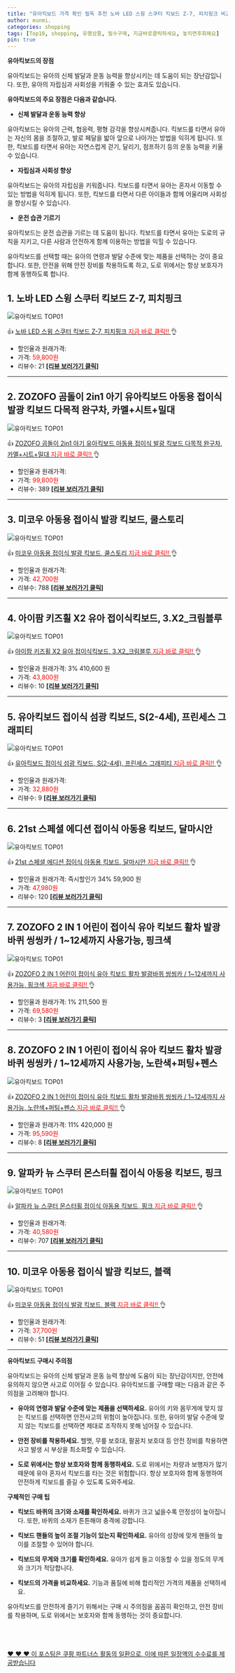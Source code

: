 ```yaml
---
title: "유아킥보드 가격 확인 필독 추천 노바 LED 스윙 스쿠터 킥보드 Z-7, 피치핑크 비교 장점 구매가이드"
author: eunmi.
categories: shopping
tags: [Top10, shopping, 유행상품, 필수구매, 지금바로클릭하세요, 놓치면후회해요]
pin: true
---
```

**유아킥보드의 장점**

유아킥보드는 유아의 신체 발달과 운동 능력을 향상시키는 데 도움이 되는 장난감입니다. 또한, 유아의 자립심과 사회성을 키워줄 수 있는 효과도 있습니다.

**유아킥보드의 주요 장점은 다음과 같습니다.**

* **신체 발달과 운동 능력 향상**

유아킥보드는 유아의 근력, 협응력, 평형 감각을 향상시켜줍니다. 킥보드를 타면서 유아는 자신의 몸을 조절하고, 발로 페달을 밟아 앞으로 나아가는 방법을 익히게 됩니다. 또한, 킥보드를 타면서 유아는 자연스럽게 걷기, 달리기, 점프하기 등의 운동 능력을 키울 수 있습니다.

* **자립심과 사회성 향상**

유아킥보드는 유아의 자립심을 키워줍니다. 킥보드를 타면서 유아는 혼자서 이동할 수 있는 방법을 익히게 됩니다. 또한, 킥보드를 타면서 다른 아이들과 함께 어울리며 사회성을 향상시킬 수 있습니다.

* **운전 습관 기르기**

유아킥보드는 운전 습관을 기르는 데 도움이 됩니다. 킥보드를 타면서 유아는 도로의 규칙을 지키고, 다른 사람과 안전하게 함께 이용하는 방법을 익힐 수 있습니다.

유아킥보드를 선택할 때는 유아의 연령과 발달 수준에 맞는 제품을 선택하는 것이 중요합니다. 또한, 안전을 위해 안전 장비를 착용하도록 하고, 도로 위에서는 항상 보호자가 함께 동행하도록 합니다.

   

## 1. 노바 LED 스윙 스쿠터 킥보드 Z-7, 피치핑크

![유아킥보드 TOP01](https://thumbnail9.coupangcdn.com/thumbnails/remote/230x230ex/image/retail/images/2023/05/10/11/4/0784b8b8-fdba-481e-ac93-217db7789228.jpg)


👍 [노바 LED 스윙 스쿠터 킥보드 Z-7, 피치핑크 <font color=red> 지금 바로 클릭!! </font> ](https://link.coupang.com/re/AFFSDP?lptag=AF3617701&subid=GithubCoopas&pageKey=7330245976&traceid=V0-153&itemId=18793845905&vendorItemId=85924850995) 👌 


- 할인율과 원래가격: 
- 가격: <span style='color:red'>59,800원</span>
- 리뷰수: 21  [**[리뷰 보러가기 클릭]**](https://link.coupang.com/re/AFFSDP?lptag=AF3617701&subid=GithubCoopas&pageKey=7330245976&traceid=V0-153&itemId=18793845905&vendorItemId=85924850995)

---


   

## 2. ZOZOFO 곰돌이 2in1 아기 유아킥보드 아동용 접이식 발광 킥보드 다목적 완구차, 카멜+시트+밀대

![유아킥보드 TOP01](https://thumbnail10.coupangcdn.com/thumbnails/remote/230x230ex/image/vendor_inventory/750f/3fc04963aba921412a6aa82996f7ac33f025c67126e5131a8c02a729b3a2.jpg)


👍 [ZOZOFO 곰돌이 2in1 아기 유아킥보드 아동용 접이식 발광 킥보드 다목적 완구차, 카멜+시트+밀대 <font color=red> 지금 바로 클릭!! </font> ](https://link.coupang.com/re/AFFSDP?lptag=AF3617701&subid=GithubCoopas&pageKey=7331904560&traceid=V0-153&itemId=18825469623&vendorItemId=86265835066) 👌 


- 할인율과 원래가격: 
- 가격: <span style='color:red'>99,800원</span>
- 리뷰수: 389  [**[리뷰 보러가기 클릭]**](https://link.coupang.com/re/AFFSDP?lptag=AF3617701&subid=GithubCoopas&pageKey=7331904560&traceid=V0-153&itemId=18825469623&vendorItemId=86265835066)

---


   

## 3. 미코우 아동용 접이식 발광 킥보드, 쿨스토리

![유아킥보드 TOP01](https://thumbnail8.coupangcdn.com/thumbnails/remote/230x230ex/image/retail/images/3609788198586950-14b53411-d902-477b-a6a6-bd974d248041.jpg)


👍 [미코우 아동용 접이식 발광 킥보드, 쿨스토리 <font color=red> 지금 바로 클릭!! </font> ](https://link.coupang.com/re/AFFSDP?lptag=AF3617701&subid=GithubCoopas&pageKey=24092628&traceid=V0-153&itemId=93814063&vendorItemId=3165942988) 👌 


- 할인율과 원래가격: 
- 가격: <span style='color:red'>42,700원</span>
- 리뷰수: 788  [**[리뷰 보러가기 클릭]**](https://link.coupang.com/re/AFFSDP?lptag=AF3617701&subid=GithubCoopas&pageKey=24092628&traceid=V0-153&itemId=93814063&vendorItemId=3165942988)

---


   

## 4. 아이팜 키즈휠 X2 유아 접이식킥보드, 3.X2_크림블루

![유아킥보드 TOP01](https://thumbnail6.coupangcdn.com/thumbnails/remote/230x230ex/image/vendor_inventory/e1c4/6d4015e0be461d5221c411489fe702a6f098bcca80da35170c4bfe070f7d.jpg)


👍 [아이팜 키즈휠 X2 유아 접이식킥보드, 3.X2_크림블루 <font color=red> 지금 바로 클릭!! </font> ](https://link.coupang.com/re/AFFSDP?lptag=AF3617701&subid=GithubCoopas&pageKey=2128813425&traceid=V0-153&itemId=3613133099&vendorItemId=71598771895) 👌 


- 할인율과 원래가격: 3%  410,600   원
- 가격: <span style='color:red'>43,800원</span>
- 리뷰수: 10  [**[리뷰 보러가기 클릭]**](https://link.coupang.com/re/AFFSDP?lptag=AF3617701&subid=GithubCoopas&pageKey=2128813425&traceid=V0-153&itemId=3613133099&vendorItemId=71598771895)

---


   

## 5. 유아킥보드 접이식 섬광 킥보드, S(2-4세), 프린세스 그래피티

![유아킥보드 TOP01](https://thumbnail6.coupangcdn.com/thumbnails/remote/230x230ex/image/vendor_inventory/f4ff/111b52c7a5f28a42fbbaf70a66a99d22f285cd25723b35dd8f07a1c5e931.jpg)


👍 [유아킥보드 접이식 섬광 킥보드, S(2-4세), 프린세스 그래피티 <font color=red> 지금 바로 클릭!! </font> ](https://link.coupang.com/re/AFFSDP?lptag=AF3617701&subid=GithubCoopas&pageKey=7670633456&traceid=V0-153&itemId=20461299046&vendorItemId=87540974340) 👌 


- 할인율과 원래가격: 
- 가격: <span style='color:red'>32,880원</span>
- 리뷰수: 9  [**[리뷰 보러가기 클릭]**](https://link.coupang.com/re/AFFSDP?lptag=AF3617701&subid=GithubCoopas&pageKey=7670633456&traceid=V0-153&itemId=20461299046&vendorItemId=87540974340)

---


   

## 6. 21st 스페셜 에디션 접이식 아동용 킥보드, 달마시안

![유아킥보드 TOP01](https://thumbnail6.coupangcdn.com/thumbnails/remote/230x230ex/image/retail/images/1214285389958352-6e740e19-0383-451f-95be-8bbc9744ece1.jpg)


👍 [21st 스페셜 에디션 접이식 아동용 킥보드, 달마시안 <font color=red> 지금 바로 클릭!! </font> ](https://link.coupang.com/re/AFFSDP?lptag=AF3617701&subid=GithubCoopas&pageKey=4576747803&traceid=V0-153&itemId=5601767705&vendorItemId=72901009698) 👌 


- 할인율과 원래가격: 즉시할인가 34%  59,900   원
- 가격: <span style='color:red'>47,980원</span>
- 리뷰수: 120  [**[리뷰 보러가기 클릭]**](https://link.coupang.com/re/AFFSDP?lptag=AF3617701&subid=GithubCoopas&pageKey=4576747803&traceid=V0-153&itemId=5601767705&vendorItemId=72901009698)

---


   

## 7. ZOZOFO 2 IN 1 어린이 접이식 유아 킥보드 활차 발광바퀴 씽씽카 / 1~12세까지 사용가능, 핑크색

![유아킥보드 TOP01](https://thumbnail10.coupangcdn.com/thumbnails/remote/230x230ex/image/vendor_inventory/be61/4152c2f986cf8cd95a71c2a59d363a3718f5d531b0151497f21162ed821a.jpg)


👍 [ZOZOFO 2 IN 1 어린이 접이식 유아 킥보드 활차 발광바퀴 씽씽카 / 1~12세까지 사용가능, 핑크색 <font color=red> 지금 바로 클릭!! </font> ](https://link.coupang.com/re/AFFSDP?lptag=AF3617701&subid=GithubCoopas&pageKey=7322860164&traceid=V0-153&itemId=18785328131&vendorItemId=86791977604) 👌 


- 할인율과 원래가격: 1%  211,500   원
- 가격: <span style='color:red'>69,580원</span>
- 리뷰수: 3  [**[리뷰 보러가기 클릭]**](https://link.coupang.com/re/AFFSDP?lptag=AF3617701&subid=GithubCoopas&pageKey=7322860164&traceid=V0-153&itemId=18785328131&vendorItemId=86791977604)

---


   

## 8. ZOZOFO 2 IN 1 어린이 접이식 유아 킥보드 활차 발광바퀴 씽씽카 / 1~12세까지 사용가능, 노란색+퍼팅+펜스

![유아킥보드 TOP01](https://thumbnail9.coupangcdn.com/thumbnails/remote/230x230ex/image/vendor_inventory/0900/b36f3acf06c8e4326af1090f1dd5578f866c04bcadecac51a15788fb3547.jpg)


👍 [ZOZOFO 2 IN 1 어린이 접이식 유아 킥보드 활차 발광바퀴 씽씽카 / 1~12세까지 사용가능, 노란색+퍼팅+펜스 <font color=red> 지금 바로 클릭!! </font> ](https://link.coupang.com/re/AFFSDP?lptag=AF3617701&subid=GithubCoopas&pageKey=7388950001&traceid=V0-153&itemId=19099766975&vendorItemId=86332298472) 👌 


- 할인율과 원래가격: 11%  420,000   원
- 가격: <span style='color:red'>95,590원</span>
- 리뷰수: 8  [**[리뷰 보러가기 클릭]**](https://link.coupang.com/re/AFFSDP?lptag=AF3617701&subid=GithubCoopas&pageKey=7388950001&traceid=V0-153&itemId=19099766975&vendorItemId=86332298472)

---


   

## 9. 알파카 뉴 스쿠터 몬스터휠 접이식 아동용 킥보드, 핑크

![유아킥보드 TOP01](https://thumbnail10.coupangcdn.com/thumbnails/remote/230x230ex/image/retail/images/2019/05/28/17/5/0b50d1c5-568c-4f32-9f06-86bda87a446b.jpg)


👍 [알파카 뉴 스쿠터 몬스터휠 접이식 아동용 킥보드, 핑크 <font color=red> 지금 바로 클릭!! </font> ](https://link.coupang.com/re/AFFSDP?lptag=AF3617701&subid=GithubCoopas&pageKey=229946074&traceid=V0-153&itemId=727799452&vendorItemId=4840499916) 👌 


- 할인율과 원래가격: 
- 가격: <span style='color:red'>40,580원</span>
- 리뷰수: 707  [**[리뷰 보러가기 클릭]**](https://link.coupang.com/re/AFFSDP?lptag=AF3617701&subid=GithubCoopas&pageKey=229946074&traceid=V0-153&itemId=727799452&vendorItemId=4840499916)

---


   

## 10. 미코우 아동용 접이식 발광 킥보드, 블랙

![유아킥보드 TOP01](https://thumbnail9.coupangcdn.com/thumbnails/remote/230x230ex/image/retail/images/7185603211119083-abe666d8-85c7-4c0d-89c9-3013e0890939.jpg)


👍 [미코우 아동용 접이식 발광 킥보드, 블랙 <font color=red> 지금 바로 클릭!! </font> ](https://link.coupang.com/re/AFFSDP?lptag=AF3617701&subid=GithubCoopas&pageKey=24092628&traceid=V0-153&itemId=18816989174&vendorItemId=3165942983) 👌 


- 할인율과 원래가격: 
- 가격: <span style='color:red'>37,700원</span>
- 리뷰수: 51  [**[리뷰 보러가기 클릭]**](https://link.coupang.com/re/AFFSDP?lptag=AF3617701&subid=GithubCoopas&pageKey=24092628&traceid=V0-153&itemId=18816989174&vendorItemId=3165942983)

---
**유아킥보드 구매시 주의점**

유아킥보드는 유아의 신체 발달과 운동 능력 향상에 도움이 되는 장난감이지만, 안전에 유의하지 않으면 사고로 이어질 수 있습니다. 유아킥보드를 구매할 때는 다음과 같은 주의점을 고려해야 합니다.

* **유아의 연령과 발달 수준에 맞는 제품을 선택하세요.** 유아의 키와 몸무게에 맞지 않는 킥보드를 선택하면 안전사고의 위험이 높아집니다. 또한, 유아의 발달 수준에 맞지 않는 킥보드를 선택하면 제대로 조작하지 못해 넘어질 수 있습니다.

* **안전 장비를 착용하세요.** 헬멧, 무릎 보호대, 팔꿈치 보호대 등 안전 장비를 착용하면 사고 발생 시 부상을 최소화할 수 있습니다.

* **도로 위에서는 항상 보호자와 함께 동행하세요.** 도로 위에서는 차량과 보행자가 많기 때문에 유아 혼자서 킥보드를 타는 것은 위험합니다. 항상 보호자와 함께 동행하여 안전하게 킥보드를 즐길 수 있도록 도와주세요.

**구체적인 구매 팁**

* **킥보드 바퀴의 크기와 소재를 확인하세요.** 바퀴가 크고 넓을수록 안정성이 높아집니다. 또한, 바퀴의 소재가 튼튼해야 충격에 강합니다.

* **킥보드 핸들의 높이 조절 기능이 있는지 확인하세요.** 유아의 성장에 맞게 핸들의 높이를 조절할 수 있어야 합니다.

* **킥보드의 무게와 크기를 확인하세요.** 유아가 쉽게 들고 이동할 수 있을 정도의 무게와 크기가 적당합니다.

* **킥보드의 가격을 비교하세요.** 기능과 품질에 비해 합리적인 가격의 제품을 선택하세요.

유아킥보드를 안전하게 즐기기 위해서는 구매 시 주의점을 꼼꼼히 확인하고, 안전 장비를 착용하며, 도로 위에서는 보호자와 함께 동행하는 것이 중요합니다.<br><br><br><br><br> [ ❤ ❤ ❤ 이 포스팅은 쿠팡 파트너스 활동의 일환으로, 이에 따른 일정액의 수수료를 제공받습니다](https://link.coupang.com/a/bcEFyh)